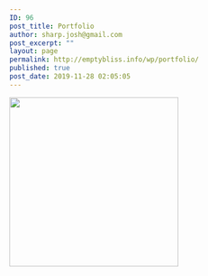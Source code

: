 ```yaml
---
ID: 96
post_title: Portfolio
author: sharp.josh@gmail.com
post_excerpt: ""
layout: page
permalink: http://emptybliss.info/wp/portfolio/
published: true
post_date: 2019-11-28 02:05:05
---
```

<a href="/wp/portfolio/habit-tracker/">
							<img width="300" height="300" src="http://emptybliss.info/wp/wp-content/uploads/2019/11/Backsplash-300x300.png" alt="" srcset="http://emptybliss.info/wp/wp-content/uploads/2019/11/Backsplash-300x300.png 300w, http://emptybliss.info/wp/wp-content/uploads/2019/11/Backsplash-150x150.png 150w, http://emptybliss.info/wp/wp-content/uploads/2019/11/Backsplash-768x768.png 768w, http://emptybliss.info/wp/wp-content/uploads/2019/11/Backsplash-1024x1024.png 1024w, http://emptybliss.info/wp/wp-content/uploads/2019/11/Backsplash.png 1813w" sizes="(max-width: 300px) 100vw, 300px" />								</a>